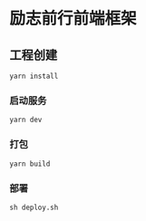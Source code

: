 # 励志前行前端框架

## 工程创建
```
yarn install
```

### 启动服务
```
yarn dev
```

### 打包
```
yarn build
```
### 部署
```
sh deploy.sh
```